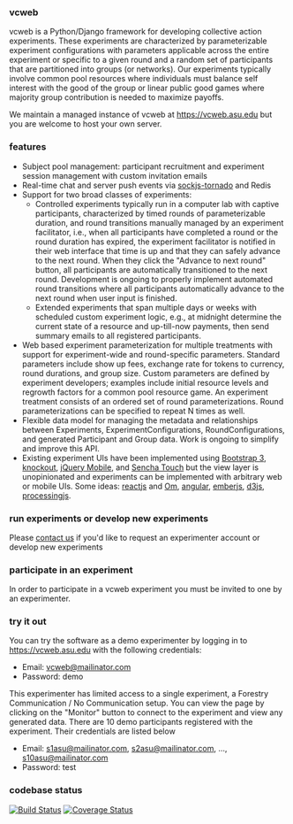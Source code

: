 ### vcweb 
vcweb is a Python/Django framework for developing collective action experiments. These experiments are characterized by
parameterizable experiment configurations with parameters applicable across the entire experiment or specific to a given
round and a random set of participants that are partitioned into groups (or networks). Our experiments typically
involve common pool resources where individuals must balance self interest with the good of the group or linear public
good games where majority group contribution is needed to maximize payoffs.

We maintain a managed instance of vcweb at https://vcweb.asu.edu but you are welcome to host your own server.

### features

* Subject pool management: participant recruitment and experiment session management with custom invitation emails
* Real-time chat and server push events via [sockjs-tornado](https://github.com/mrjoes/sockjs-tornado) and Redis
* Support for two broad classes of experiments:
    - Controlled experiments typically run in a computer lab with captive participants, characterized by timed rounds of
      parameterizable duration, and round transitions manually managed by an experiment facilitator, i.e., when all
      participants have completed a round or the round duration has expired, the experiment facilitator is notified in
      their web interface that time is up and that they can safely advance to the next round. When they click the
      "Advance to next round" button, all participants are automatically transitioned to the next round. Development is
      ongoing to properly implement automated round transitions where all participants automatically advance to the next
      round when user input is finished.
    - Extended experiments that span multiple days or weeks with scheduled custom experiment logic, e.g., at midnight
      determine the current state of a resource and up-till-now payments, then send summary emails to all registered
      participants.
* Web based experiment parameterization for multiple treatments with support for experiment-wide and round-specific
  parameters. Standard parameters include show up fees, exchange rate for tokens to currency, round durations, and group size.
  Custom parameters are defined by experiment developers; examples include initial resource levels and regrowth factors
  for a common pool resource game. An experiment treatment consists of an ordered set of round parameterizations. Round
  parameterizations can be specified to repeat N times as well.
* Flexible data model for managing the metadata and relationships between Experiments, ExperimentConfigurations,
  RoundConfigurations, and generated Participant and Group data. Work is ongoing to simplify and improve this API.
* Existing experiment UIs have been implemented using [Bootstrap 3](http://getbootstrap.com), 
  [knockout](http://knockoutjs.com), [jQuery Mobile](http://jquerymobile.com), and [Sencha Touch](http://www.sencha.com)
  but the view layer is unopinionated and experiments can be implemented with arbitrary web or mobile UIs. Some ideas:
  [reactjs](http://facebook.github.io/react/) and [Om](https://github.com/swannodette/om),
  [angular](https://angularjs.org/), [emberjs](http://emberjs.com/), 
  [d3js](http://d3js.org/), [processingjs](http://ejohn.org/blog/processingjs/). 


### run experiments or develop new experiments

Please [contact us](http://vcweb.asu.edu/contact) if you'd like to request an experimenter account or develop new
experiments

### participate in an experiment

In order to participate in a vcweb experiment you must be invited to one by an experimenter. 

### try it out

You can try the software as a demo experimenter by logging in to https://vcweb.asu.edu with the following credentials:

* Email: vcweb@mailinator.com
* Password: demo

This experimenter has limited access to a single experiment, a Forestry Communication / No Communication setup. You can
view the page by clicking on the "Monitor" button to connect to the experiment and view any generated data. There are
10 demo participants registered with the experiment. Their credentials are listed below

* Email: s1asu@mailinator.com, s2asu@mailinator.com, ..., s10asu@mailinator.com
* Password: test 

### codebase status
[![Build Status](https://travis-ci.org/virtualcommons/vcweb.svg?branch=develop)](https://travis-ci.org/virtualcommons/vcweb)
[![Coverage Status](https://coveralls.io/repos/virtualcommons/vcweb/badge.png?branch=develop)](https://coveralls.io/r/virtualcommons/vcweb?branch=develop)
